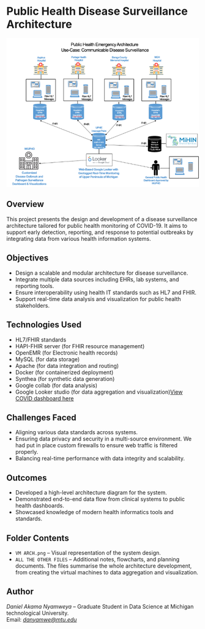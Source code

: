 # Public Health Disease Surveillance Architecture
<img src="VM ARCH.png" width="900">

## Overview
This project presents the design and development of a disease surveillance architecture tailored for public health monitoring of COVID-19. It aims to support early detection, reporting, and response to potential outbreaks by integrating data from various health information systems.

## Objectives
- Design a scalable and modular architecture for disease surveillance.
- Integrate multiple data sources including EHRs, lab systems, and reporting tools.
- Ensure interoperability using health IT standards such as HL7 and FHIR.
- Support real-time data analysis and visualization for public health stakeholders.

## Technologies Used
- HL7/FHIR standards
- HAPI-FHIR server (for FHIR resource management)
- OpenEMR (for Electronic health records)
- MySQL (for data storage)
- Apache (for data integration and routing)
- Docker (for containerized deployment)
- Synthea (for synthetic data generation)
- Google collab (for data analysis)
- Google Looker studio (for data aggregation and visualization)[View COVID dashboard here](https://lookerstudio.google.com/reporting/07ebb341-5645-4a19-8a38-82a20a0ed71b/page/VvdGF)

## Challenges Faced
- Aligning various data standards across systems.
- Ensuring data privacy and security in a multi-source environment. We had put in place custom firewalls to ensure web traffic is filtered properly.
- Balancing real-time performance with data integrity and scalability.

## Outcomes
- Developed a high-level architecture diagram for the system.
- Demonstrated end-to-end data flow from clinical systems to public health dashboards.
- Showcased knowledge of modern health informatics tools and standards.

## Folder Contents
- `VM ARCH.png` – Visual representation of the system design.
- `ALL THE OTHER FILES` – Additional notes, flowcharts, and planning documents. The files summarise the whole architecture development, from creating the virtual machines to data aggregation and visualization.

## Author
*Daniel Akama Nyamweya* – Graduate Student in Data Science at Michigan technological University. 
<br/>
Email: *danyamwe@mtu.edu*

